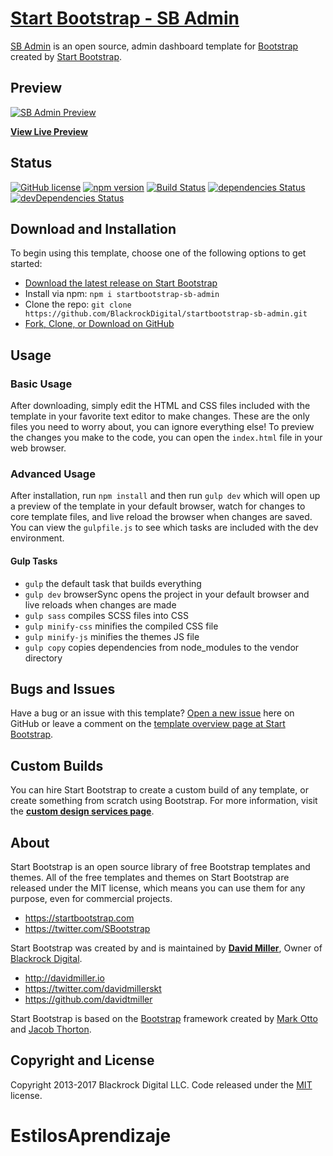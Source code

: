 # [Start Bootstrap - SB Admin](https://startbootstrap.com/template-overviews/sb-admin/)

[SB Admin](http://startbootstrap.com/template-overviews/sb-admin/) is an open source, admin dashboard template for [Bootstrap](http://getbootstrap.com/) created by [Start Bootstrap](http://startbootstrap.com/).

## Preview

[![SB Admin Preview](https://startbootstrap.com/assets/img/templates/sb-admin.jpg)](https://blackrockdigital.github.io/startbootstrap-sb-admin/)

**[View Live Preview](https://blackrockdigital.github.io/startbootstrap-sb-admin/)**

## Status

[![GitHub license](https://img.shields.io/badge/license-MIT-blue.svg)](https://raw.githubusercontent.com/BlackrockDigital/startbootstrap-sb-admin/master/LICENSE)
[![npm version](https://img.shields.io/npm/v/startbootstrap-sb-admin.svg)](https://www.npmjs.com/package/startbootstrap-sb-admin)
[![Build Status](https://travis-ci.org/BlackrockDigital/startbootstrap-sb-admin.svg?branch=master)](https://travis-ci.org/BlackrockDigital/startbootstrap-sb-admin)
[![dependencies Status](https://david-dm.org/BlackrockDigital/startbootstrap-sb-admin/status.svg)](https://david-dm.org/BlackrockDigital/startbootstrap-sb-admin)
[![devDependencies Status](https://david-dm.org/BlackrockDigital/startbootstrap-sb-admin/dev-status.svg)](https://david-dm.org/BlackrockDigital/startbootstrap-sb-admin?type=dev)

## Download and Installation

To begin using this template, choose one of the following options to get started:
* [Download the latest release on Start Bootstrap](https://startbootstrap.com/template-overviews/sb-admin/)
* Install via npm: `npm i startbootstrap-sb-admin`
* Clone the repo: `git clone https://github.com/BlackrockDigital/startbootstrap-sb-admin.git`
* [Fork, Clone, or Download on GitHub](https://github.com/BlackrockDigital/startbootstrap-sb-admin)

## Usage

### Basic Usage

After downloading, simply edit the HTML and CSS files included with the template in your favorite text editor to make changes. These are the only files you need to worry about, you can ignore everything else! To preview the changes you make to the code, you can open the `index.html` file in your web browser.

### Advanced Usage

After installation, run `npm install` and then run `gulp dev` which will open up a preview of the template in your default browser, watch for changes to core template files, and live reload the browser when changes are saved. You can view the `gulpfile.js` to see which tasks are included with the dev environment.

#### Gulp Tasks

- `gulp` the default task that builds everything
- `gulp dev` browserSync opens the project in your default browser and live reloads when changes are made
- `gulp sass` compiles SCSS files into CSS
- `gulp minify-css` minifies the compiled CSS file
- `gulp minify-js` minifies the themes JS file
- `gulp copy` copies dependencies from node_modules to the vendor directory

## Bugs and Issues

Have a bug or an issue with this template? [Open a new issue](https://github.com/BlackrockDigital/startbootstrap-sb-admin/issues) here on GitHub or leave a comment on the [template overview page at Start Bootstrap](http://startbootstrap.com/template-overviews/sb-admin/).

## Custom Builds

You can hire Start Bootstrap to create a custom build of any template, or create something from scratch using Bootstrap. For more information, visit the **[custom design services page](https://startbootstrap.com/bootstrap-design-services/)**.

## About

Start Bootstrap is an open source library of free Bootstrap templates and themes. All of the free templates and themes on Start Bootstrap are released under the MIT license, which means you can use them for any purpose, even for commercial projects.

* https://startbootstrap.com
* https://twitter.com/SBootstrap

Start Bootstrap was created by and is maintained by **[David Miller](http://davidmiller.io/)**, Owner of [Blackrock Digital](http://blackrockdigital.io/).

* http://davidmiller.io
* https://twitter.com/davidmillerskt
* https://github.com/davidtmiller

Start Bootstrap is based on the [Bootstrap](http://getbootstrap.com/) framework created by [Mark Otto](https://twitter.com/mdo) and [Jacob Thorton](https://twitter.com/fat).

## Copyright and License

Copyright 2013-2017 Blackrock Digital LLC. Code released under the [MIT](https://github.com/BlackrockDigital/startbootstrap-sb-admin/blob/gh-pages/LICENSE) license.
# EstilosAprendizaje
